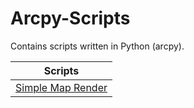 # Arcpy-Scripts
Contains scripts written in Python (arcpy).

| Scripts |
|:--------:|
|[Simple Map Render](Simple_Map_Render)|
